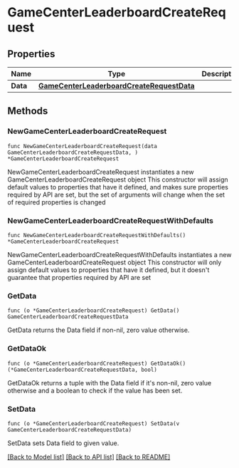# GameCenterLeaderboardCreateRequest

## Properties

Name | Type | Description | Notes
------------ | ------------- | ------------- | -------------
**Data** | [**GameCenterLeaderboardCreateRequestData**](GameCenterLeaderboardCreateRequestData.md) |  | 

## Methods

### NewGameCenterLeaderboardCreateRequest

`func NewGameCenterLeaderboardCreateRequest(data GameCenterLeaderboardCreateRequestData, ) *GameCenterLeaderboardCreateRequest`

NewGameCenterLeaderboardCreateRequest instantiates a new GameCenterLeaderboardCreateRequest object
This constructor will assign default values to properties that have it defined,
and makes sure properties required by API are set, but the set of arguments
will change when the set of required properties is changed

### NewGameCenterLeaderboardCreateRequestWithDefaults

`func NewGameCenterLeaderboardCreateRequestWithDefaults() *GameCenterLeaderboardCreateRequest`

NewGameCenterLeaderboardCreateRequestWithDefaults instantiates a new GameCenterLeaderboardCreateRequest object
This constructor will only assign default values to properties that have it defined,
but it doesn't guarantee that properties required by API are set

### GetData

`func (o *GameCenterLeaderboardCreateRequest) GetData() GameCenterLeaderboardCreateRequestData`

GetData returns the Data field if non-nil, zero value otherwise.

### GetDataOk

`func (o *GameCenterLeaderboardCreateRequest) GetDataOk() (*GameCenterLeaderboardCreateRequestData, bool)`

GetDataOk returns a tuple with the Data field if it's non-nil, zero value otherwise
and a boolean to check if the value has been set.

### SetData

`func (o *GameCenterLeaderboardCreateRequest) SetData(v GameCenterLeaderboardCreateRequestData)`

SetData sets Data field to given value.



[[Back to Model list]](../README.md#documentation-for-models) [[Back to API list]](../README.md#documentation-for-api-endpoints) [[Back to README]](../README.md)


